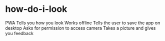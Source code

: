 # how-do-i-look
PWA Tells you how you look
Works offline
Tells the user to save the app on desktop
Asks for permission to access camera
Takes a picture and gives you feedback
